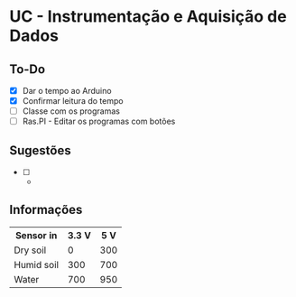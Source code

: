 # UC - Instrumentação e Aquisição de Dados

## To-Do
- [X] Dar o tempo ao Arduino
- [X] Confirmar leitura do tempo
- [ ] Classe com os programas
- [ ] Ras.PI - Editar os programas com botões

## Sugestões
- [ ] -

## Informações
<table>
	<tr>
		<th>Sensor in</th>
		<th>3.3 V</th>
		<th>5 V</th>
  	</tr>
  	<tr>
    	<td>Dry soil</td>
    	<td>0</td>
    	<td>300</td>
  	</tr>
  	<tr>
		<td>Humid soil</td>
		<td>300</td>
		<td>700</td>
  	</tr>
  	<tr>
		<td>Water</td>
		<td>700</td>
		<td>950</td>
  	</tr>
</table>
